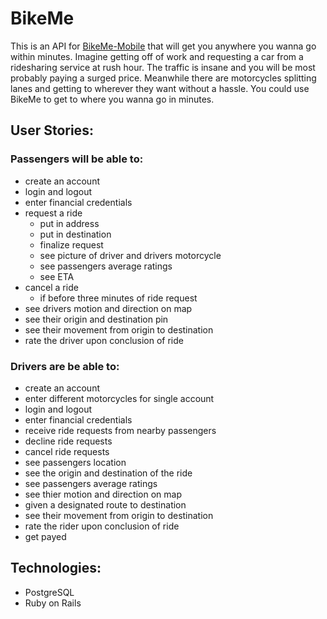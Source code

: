 # BikeMe

This is an API for [BikeMe-Mobile](https://github.com/salehrastani/BikeMe-mobile) that will get you anywhere you wanna go within minutes. Imagine getting off of work and requesting a car from a ridesharing service at rush hour. The traffic is insane and you will be most probably paying a surged price. Meanwhile there are motorcycles splitting lanes and getting to wherever they want without a hassle. You could use BikeMe to get to where you wanna go in minutes.


## User Stories:

### Passengers will be able to:

 - create an account
 - login and logout
 - enter financial credentials
 - request a ride
   - put in address
   - put in destination
   - finalize request
   - see picture of driver and drivers motorcycle
   - see passengers average ratings
   - see ETA
 - cancel a ride
   - if before three minutes of ride request
 - see drivers motion and direction on map
 - see their origin and destination pin
 - see their movement from origin to destination
 - rate the driver upon conclusion of ride
 
### Drivers are be able to:

 - create an account
 - enter different motorcycles for single account
 - login and logout
 - enter financial credentials
 - receive ride requests from nearby passengers
 - decline ride requests
 - cancel ride requests
 - see passengers location
 - see the origin and destination of the ride
 - see passengers average ratings
 - see thier motion and direction on map
 - given a designated route to destination
 - see their movement from origin to destination
 - rate the rider upon conclusion of ride
 - get payed


## Technologies:

 - PostgreSQL
 - Ruby on Rails




